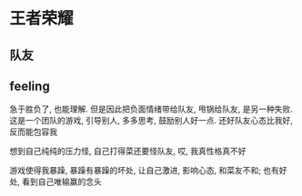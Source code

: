 # 王者荣耀

## 队友

## feeling

急于胜负了, 也能理解. 但是因此把负面情绪带给队友, 甩锅给队友, 是另一种失败. 这是一个团队的游戏, 引导别人, 多多思考, 鼓励别人好一点. 还好队友心态比我好, 反而能包容我

想到自己纯纯的压力怪, 自己打得菜还要怪队友, 哎, 我真性格真不好

游戏使得我暴躁, 暴躁有暴躁的坏处, 让自己激进, 影响心态, 和菜友不和; 也有好处, 看到自己唯输赢的念头
